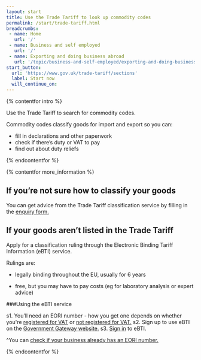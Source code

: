 ```yaml
---
layout: start
title: Use the Trade Tariff to look up commodity codes
permalink: /start/trade-tariff.html
breadcrumbs:
 - name: Home
   url: '/'
 - name: Business and self employed
   url: '/'
 - name: Exporting and doing business abroad
   url: '/topic/business-and-self-employed/exporting-and-doing-business-abroad.html'
start_button:
  url: 'https://www.gov.uk/trade-tariff/sections'
  label: Start now
  will_continue_on: 
---
```

{% contentfor intro %}

Use the Trade Tariff to search for commodity codes.

Commodity codes classify goods for import and export so you can:

* fill in declarations and other paperwork
* check if there’s duty or VAT to pay
* find out about duty reliefs

{% endcontentfor %}

{% contentfor more_information %}

## If you’re not sure how to classify your goods

You can get advice from the Trade Tariff classification service by filling in the [enquiry form.](https://www.gov.uk/government/uploads/system/uploads/attachment_data/file/447050/CIP_27_Tariff_Classification_Change_of_Service_Delivery.pdf)

## If your goods aren’t listed in the Trade Tariff

Apply for a classification ruling through the Electronic Binding Tariff Information (eBTI) service.

Rulings are:

- legally binding throughout the EU, usually for 6 years

- free, but you may have to pay costs (eg for laboratory analysis or expert advice)

###Using the eBTI service    


s1. You’ll need an EORI number - how you get one depends on whether you're [registered for VAT](https://online.hmrc.gov.uk/shortforms/form/EORIVAT) or [not registered for VAT.](https://online.hmrc.gov.uk/shortforms/form/EORINonVATExport)
s2. Sign up to use eBTI on the [Government Gateway website.](http://www.gateway.gov.uk/)
s3. [Sign in](https://secure.hmce.gov.uk/ecom/login/index.html) to eBTI.

^You can [check if your business already has an EORI number.](http://ec.europa.eu/taxation_customs/dds2/eos/eori_validation.jsp?Lang=en)

{% endcontentfor %}
